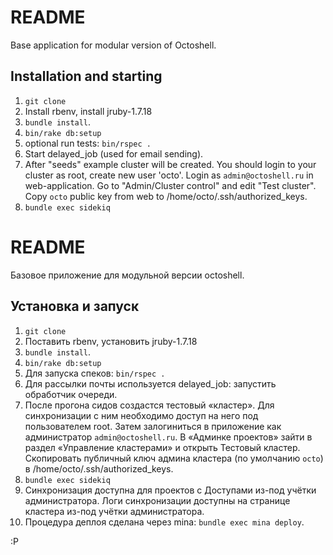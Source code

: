 # README
Base application for modular version of Octoshell.

## Installation and starting

1. `git clone`
2. Install rbenv, install jruby-1.7.18
3. `bundle install`.
4. `bin/rake db:setup`
5. optional run tests: `bin/rspec .`
6. Start delayed_job (used for email sending).
7. After "seeds" example cluster will be created. You should login to your cluster as root, create new user 'octo'. Login as `admin@octoshell.ru` in web-application. Go to "Admin/Cluster control" and edit "Test cluster". Copy `octo` public key from web to /home/octo/.ssh/authorized_keys.
8. `bundle exec sidekiq`

# README
Базовое приложение для модульной версии octoshell.

## Установка и запуск

1. `git clone`
2. Поставить rbenv, установить jruby-1.7.18
3. `bundle install`.
4. `bin/rake db:setup`
5. Для запуска спеков: `bin/rspec .`
6. Для рассылки почты используется delayed_job: запустить обработчик очереди.
7. После прогона сидов создастся тестовый «кластер». Для синхронизации с ним необходимо доступ на него под пользователем root. Затем залогиниться в приложение как администратор `admin@octoshell.ru`. В «Админке проектов» зайти в раздел «Управление кластерами» и открыть Тестовый кластер. Скопировать публичный ключ админа кластера (по умолчанию `octo`) в /home/octo/.ssh/authorized_keys.
8. `bundle exec sidekiq`
9. Синхронизация доступна для проектов с Доступами из-под учётки администратора. Логи синхронизации доступны на странице кластера из-под учётки администратора.
10. Процедура деплоя сделана через mina: `bundle exec mina deploy`.

:P
